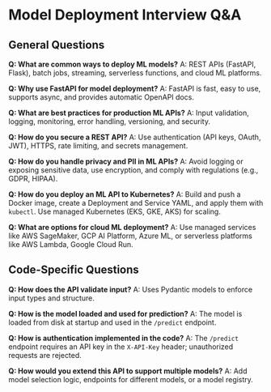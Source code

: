 # Model Deployment Interview Q&A

## General Questions

**Q: What are common ways to deploy ML models?**
A: REST APIs (FastAPI, Flask), batch jobs, streaming, serverless functions, and cloud ML platforms.

**Q: Why use FastAPI for model deployment?**
A: FastAPI is fast, easy to use, supports async, and provides automatic OpenAPI docs.

**Q: What are best practices for production ML APIs?**
A: Input validation, logging, monitoring, error handling, versioning, and security.

**Q: How do you secure a REST API?**
A: Use authentication (API keys, OAuth, JWT), HTTPS, rate limiting, and secrets management.

**Q: How do you handle privacy and PII in ML APIs?**
A: Avoid logging or exposing sensitive data, use encryption, and comply with regulations (e.g., GDPR, HIPAA).

**Q: How do you deploy an ML API to Kubernetes?**
A: Build and push a Docker image, create a Deployment and Service YAML, and apply them with `kubectl`. Use managed Kubernetes (EKS, GKE, AKS) for scaling.

**Q: What are options for cloud ML deployment?**
A: Use managed services like AWS SageMaker, GCP AI Platform, Azure ML, or serverless platforms like AWS Lambda, Google Cloud Run.

## Code-Specific Questions

**Q: How does the API validate input?**
A: Uses Pydantic models to enforce input types and structure.

**Q: How is the model loaded and used for prediction?**
A: The model is loaded from disk at startup and used in the `/predict` endpoint.

**Q: How is authentication implemented in the code?**
A: The `/predict` endpoint requires an API key in the `X-API-Key` header; unauthorized requests are rejected.

**Q: How would you extend this API to support multiple models?**
A: Add model selection logic, endpoints for different models, or a model registry. 